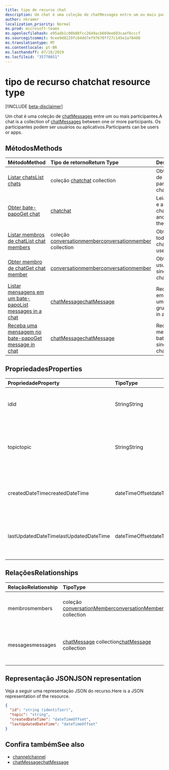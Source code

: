 ```yaml
---
title: tipo de recurso chat
description: Um chat é uma coleção de chatMessages entre um ou mais participantes.
author: nkramer
localization_priority: Normal
ms.prod: microsoft-teams
ms.openlocfilehash: e95adb1c00b88fcc2649acb669ee693caef6cccf
ms.sourcegitcommit: 9cee9d8229fc84dd7ef97670ff27c145e1a78408
ms.translationtype: MT
ms.contentlocale: pt-BR
ms.lasthandoff: 07/18/2019
ms.locfileid: "35778651"
---
```

# <a name="chat-resource-type"></a><span data-ttu-id="84faa-103">tipo de recurso chat</span><span class="sxs-lookup"><span data-stu-id="84faa-103">chat resource type</span></span>

[!INCLUDE [beta-disclaimer](../../includes/beta-disclaimer.md)]

<span data-ttu-id="84faa-104">Um chat é uma coleção de [chatMessages](chatmessage.md) entre um ou mais participantes.</span><span class="sxs-lookup"><span data-stu-id="84faa-104">A chat is a collection of [chatMessages](chatmessage.md) between one or more participants.</span></span> <span data-ttu-id="84faa-105">Os participantes podem ser usuários ou aplicativos.</span><span class="sxs-lookup"><span data-stu-id="84faa-105">Participants can be users or apps.</span></span>

## <a name="methods"></a><span data-ttu-id="84faa-106">Métodos</span><span class="sxs-lookup"><span data-stu-id="84faa-106">Methods</span></span>

|  <span data-ttu-id="84faa-107">Método</span><span class="sxs-lookup"><span data-stu-id="84faa-107">Method</span></span>       |  <span data-ttu-id="84faa-108">Tipo de retorno</span><span class="sxs-lookup"><span data-stu-id="84faa-108">Return Type</span></span>  | <span data-ttu-id="84faa-109">Descrição</span><span class="sxs-lookup"><span data-stu-id="84faa-109">Description</span></span>| 
|:---------------|:--------|:----------|
|[<span data-ttu-id="84faa-110">Listar chats</span><span class="sxs-lookup"><span data-stu-id="84faa-110">List chats</span></span>](../api/chat-list.md) | <span data-ttu-id="84faa-111">coleção [chat](channel.md)</span><span class="sxs-lookup"><span data-stu-id="84faa-111">[chat](channel.md) collection</span></span> | <span data-ttu-id="84faa-112">Obter a lista de chats de que um usuário faz parte.</span><span class="sxs-lookup"><span data-stu-id="84faa-112">Get the list of chats a user is part of.</span></span>|
|[<span data-ttu-id="84faa-113">Obter bate-papo</span><span class="sxs-lookup"><span data-stu-id="84faa-113">Get chat</span></span>](../api/chat-get.md) | [<span data-ttu-id="84faa-114">chat</span><span class="sxs-lookup"><span data-stu-id="84faa-114">chat</span></span>](channel.md) | <span data-ttu-id="84faa-115">Leia as propriedades e as relações do chat.</span><span class="sxs-lookup"><span data-stu-id="84faa-115">Read properties and relationships of the chat.</span></span>|
|[<span data-ttu-id="84faa-116">Listar membros de chat</span><span class="sxs-lookup"><span data-stu-id="84faa-116">List chat members</span></span>](../api/conversationmember-list.md) | <span data-ttu-id="84faa-117">coleção [conversationmember](conversationmember.md)</span><span class="sxs-lookup"><span data-stu-id="84faa-117">[conversationmember](conversationmember.md) collection</span></span> | <span data-ttu-id="84faa-118">Obtenha a lista de todos os usuários no chat.</span><span class="sxs-lookup"><span data-stu-id="84faa-118">Get the list of all users in the chat.</span></span>|
|[<span data-ttu-id="84faa-119">Obter membro de chat</span><span class="sxs-lookup"><span data-stu-id="84faa-119">Get chat member</span></span>](../api/conversationmember-get.md) | [<span data-ttu-id="84faa-120">conversationmember</span><span class="sxs-lookup"><span data-stu-id="84faa-120">conversationmember</span></span>](conversationmember.md) | <span data-ttu-id="84faa-121">Obtenha um único usuário no chat.</span><span class="sxs-lookup"><span data-stu-id="84faa-121">Get a single user in the chat.</span></span>|
|[<span data-ttu-id="84faa-122">Listar mensagens em um bate-papo</span><span class="sxs-lookup"><span data-stu-id="84faa-122">List messages in a chat</span></span>](../api/chatmessage-list.md)  | [<span data-ttu-id="84faa-123">chatMessage</span><span class="sxs-lookup"><span data-stu-id="84faa-123">chatMessage</span></span>](../resources/chatmessage.md) | <span data-ttu-id="84faa-124">Receba mensagens em um bate-papo de um para um ou de grupo.</span><span class="sxs-lookup"><span data-stu-id="84faa-124">Get messages in a 1:1 or group chat.</span></span> |
|[<span data-ttu-id="84faa-125">Receba uma mensagem no bate-papo</span><span class="sxs-lookup"><span data-stu-id="84faa-125">Get message in chat</span></span>](../api/chatmessage-get.md)  | [<span data-ttu-id="84faa-126">chatMessage</span><span class="sxs-lookup"><span data-stu-id="84faa-126">chatMessage</span></span>](../resources/chatmessage.md) | <span data-ttu-id="84faa-127">Receba uma única mensagem em um bate-papo.</span><span class="sxs-lookup"><span data-stu-id="84faa-127">Get a single message in a chat.</span></span> |

## <a name="properties"></a><span data-ttu-id="84faa-128">Propriedades</span><span class="sxs-lookup"><span data-stu-id="84faa-128">Properties</span></span>

| <span data-ttu-id="84faa-129">Propriedade</span><span class="sxs-lookup"><span data-stu-id="84faa-129">Property</span></span>     | <span data-ttu-id="84faa-130">Tipo</span><span class="sxs-lookup"><span data-stu-id="84faa-130">Type</span></span>   |<span data-ttu-id="84faa-131">Descrição</span><span class="sxs-lookup"><span data-stu-id="84faa-131">Description</span></span>|
|:---------------|:--------|:----------|
| <span data-ttu-id="84faa-132">id</span><span class="sxs-lookup"><span data-stu-id="84faa-132">id</span></span>| <span data-ttu-id="84faa-133">String</span><span class="sxs-lookup"><span data-stu-id="84faa-133">String</span></span>| <span data-ttu-id="84faa-134">O identificador exclusivo do chat.</span><span class="sxs-lookup"><span data-stu-id="84faa-134">The chat's unique identifier.</span></span> <span data-ttu-id="84faa-135">Somente leitura.</span><span class="sxs-lookup"><span data-stu-id="84faa-135">Read-only.</span></span>|
| <span data-ttu-id="84faa-136">topic</span><span class="sxs-lookup"><span data-stu-id="84faa-136">topic</span></span>| <span data-ttu-id="84faa-137">String</span><span class="sxs-lookup"><span data-stu-id="84faa-137">String</span></span>|  <span data-ttu-id="84faa-138">Opcion Assunto ou tópico do chat.</span><span class="sxs-lookup"><span data-stu-id="84faa-138">(Optional) Subject or topic for the chat.</span></span> <span data-ttu-id="84faa-139">Disponível apenas para bate-papos de grupo.</span><span class="sxs-lookup"><span data-stu-id="84faa-139">Only available for group chats.</span></span>|
| <span data-ttu-id="84faa-140">createdDateTime</span><span class="sxs-lookup"><span data-stu-id="84faa-140">createdDateTime</span></span>| <span data-ttu-id="84faa-141">dateTimeOffset</span><span class="sxs-lookup"><span data-stu-id="84faa-141">dateTimeOffset</span></span>|  <span data-ttu-id="84faa-142">Data e hora em que o chat foi criado.</span><span class="sxs-lookup"><span data-stu-id="84faa-142">Date and time at which the chat was created.</span></span> <span data-ttu-id="84faa-143">Somente leitura.</span><span class="sxs-lookup"><span data-stu-id="84faa-143">Read-only.</span></span>|
| <span data-ttu-id="84faa-144">lastUpdatedDateTime</span><span class="sxs-lookup"><span data-stu-id="84faa-144">lastUpdatedDateTime</span></span>| <span data-ttu-id="84faa-145">dateTimeOffset</span><span class="sxs-lookup"><span data-stu-id="84faa-145">dateTimeOffset</span></span>|  <span data-ttu-id="84faa-146">Data e hora em que o chat foi atualizado.</span><span class="sxs-lookup"><span data-stu-id="84faa-146">Date and time at which the chat was updated.</span></span> <span data-ttu-id="84faa-147">Somente leitura.</span><span class="sxs-lookup"><span data-stu-id="84faa-147">Read-only.</span></span>|

## <a name="relationships"></a><span data-ttu-id="84faa-148">Relações</span><span class="sxs-lookup"><span data-stu-id="84faa-148">Relationships</span></span>
| <span data-ttu-id="84faa-149">Relação</span><span class="sxs-lookup"><span data-stu-id="84faa-149">Relationship</span></span> | <span data-ttu-id="84faa-150">Tipo</span><span class="sxs-lookup"><span data-stu-id="84faa-150">Type</span></span>   |<span data-ttu-id="84faa-151">Descrição</span><span class="sxs-lookup"><span data-stu-id="84faa-151">Description</span></span>|
|:---------------|:--------|:----------|
| <span data-ttu-id="84faa-152">membros</span><span class="sxs-lookup"><span data-stu-id="84faa-152">members</span></span> | <span data-ttu-id="84faa-153">coleção [conversationMember](conversationmember.md)</span><span class="sxs-lookup"><span data-stu-id="84faa-153">[conversationMember](conversationmember.md) collection</span></span> | <span data-ttu-id="84faa-154">Uma coleção de todas as pessoas no chat.</span><span class="sxs-lookup"><span data-stu-id="84faa-154">A collection of all people in the chat.</span></span> <span data-ttu-id="84faa-155">Anulável.</span><span class="sxs-lookup"><span data-stu-id="84faa-155">Nullable.</span></span> |
| <span data-ttu-id="84faa-156">messages</span><span class="sxs-lookup"><span data-stu-id="84faa-156">messages</span></span> | <span data-ttu-id="84faa-157">[chatMessage](chatmessage.md) collection</span><span class="sxs-lookup"><span data-stu-id="84faa-157">[chatMessage](chatmessage.md) collection</span></span> | <span data-ttu-id="84faa-158">Uma coleção de todas as mensagens no chat.</span><span class="sxs-lookup"><span data-stu-id="84faa-158">A collection of all the messages in the chat.</span></span> <span data-ttu-id="84faa-159">Anulável.</span><span class="sxs-lookup"><span data-stu-id="84faa-159">Nullable.</span></span> |

## <a name="json-representation"></a><span data-ttu-id="84faa-160">Representação JSON</span><span class="sxs-lookup"><span data-stu-id="84faa-160">JSON representation</span></span>

<span data-ttu-id="84faa-161">Veja a seguir uma representação JSON do recurso.</span><span class="sxs-lookup"><span data-stu-id="84faa-161">Here is a JSON representation of the resource.</span></span>

<!-- {
  "blockType": "resource",
  "keyProperty": "id",
  "@odata.type": "microsoft.graph.chat"
}-->

```json
{
  "id": "string (identifier)",
  "topic": "string",
  "createdDateTime": "dateTimeOffset",
  "lastUpdatedDateTime": "dateTimeOffset"
}

```

## <a name="see-also"></a><span data-ttu-id="84faa-162">Confira também</span><span class="sxs-lookup"><span data-stu-id="84faa-162">See also</span></span>

- [<span data-ttu-id="84faa-163">channel</span><span class="sxs-lookup"><span data-stu-id="84faa-163">channel</span></span>](channel.md)
- [<span data-ttu-id="84faa-164">chatMessage</span><span class="sxs-lookup"><span data-stu-id="84faa-164">chatMessage</span></span>](chatmessage.md)

<!-- uuid: 8fcb5dbc-d5aa-4681-8e31-b001d5168d79
2015-10-25 14:57:30 UTC -->
<!--
{
  "type": "#page.annotation",
  "description": "chat resource",
  "keywords": "",
  "section": "documentation",
  "tocPath": ""
}
-->
